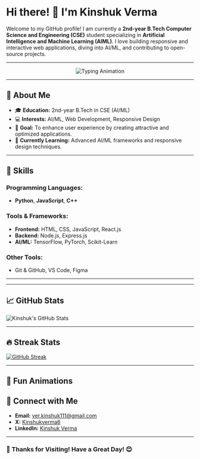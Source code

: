# Hi there! 👋 I'm Kinshuk Verma

Welcome to my GitHub profile! I am currently a **2nd-year B.Tech Computer Science and Engineering (CSE)** student specializing in **Artificial Intelligence and Machine Learning (AIML)**. I love building responsive and interactive web applications, diving into AI/ML, and contributing to open-source projects.

---

<div align="center">

![Typing Animation](https://readme-typing-svg.herokuapp.com?font=Roboto+Mono&size=22&duration=4000&color=F75C7E&center=true&vCenter=true&lines=Welcome+to+my+GitHub!;AI%2FML+Enthusiast;Web+Developer;Open-Source+Contributor)

</div>

---

## 🌟 About Me

- 🎓 **Education:** 2nd-year B.Tech in CSE (AI/ML)
- 💻 **Interests:** AI/ML, Web Development, Responsive Design
- 🎯 **Goal:** To enhance user experience by creating attractive and optimized applications.
- 🌱 **Currently Learning:** Advanced AI/ML frameworks and responsive design techniques.

---

## 🚀 Skills

### Programming Languages:
- **Python**, **JavaScript**, **C++**

### Tools & Frameworks:
- **Frontend:** HTML, CSS, JavaScript, React.js
- **Backend:** Node.js, Express.js
- **AI/ML:** TensorFlow, PyTorch, Scikit-Learn

### Other Tools:
- Git & GitHub, VS Code, Figma

---

---

## 📈 GitHub Stats

![Kinshuk's GitHub Stats](https://github-readme-stats.vercel.app/api?username=yourusername&show_icons=true&theme=radical)

---
## 🔥 Streak Stats

[![GitHub Streak](https://github-readme-streak-stats.herokuapp.com/?user=yourusername&theme=radical)](https://git.io/streak-stats)

---

## 🎉 Fun Animations


## 🤝 Connect with Me

- **Email:** [ver.kinshuk111@gmail.com](mailto:ver.kinshuk111@gmail.com)
- **X:** [Kinshukverma6](https://x.com/kinshukverma6?t=CPVPrkPW8iNNDAgpS_AzDg&s=09)
- **LinkedIn:** [Kinshuk Verma](https://www.linkedin.com/in/kinshuk-verma-54311931a?utm_source=share&utm_campaign=share_via&utm_content=profile&utm_medium=android_app)

---


### 🌟 Thanks for Visiting! Have a Great Day! 😊
